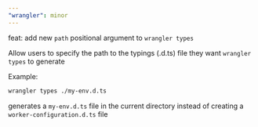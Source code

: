 ```yaml
---
"wrangler": minor
---
```


feat: add new `path` positional argument to `wrangler types`

Allow users to specify the path to the typings (.d.ts) file they want
`wrangler types` to generate

Example:

```sh
wrangler types ./my-env.d.ts
```

generates a `my-env.d.ts` file in the current directory
instead of creating a `worker-configuration.d.ts` file
